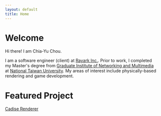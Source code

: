 ```yaml
---
layout: default
title: Home
---
```


# Welcome
Hi there! I am Chia-Yu Chou.

I am a software engineer (client) at [Rayark Inc.](https://www.rayark.com/en/). Prior to work, I completed my Master's degree from [Graduate Institute of Networking and Multimedia](https://www.inm.ntu.edu.tw/main.php) at [National Taiwan University](https://www.ntu.edu.tw/english/). My areas of interest include physically-based rendering and game development.

# Featured Project
[Cadise Renderer](https://github.com/xh5a5n6k6/cadise/)